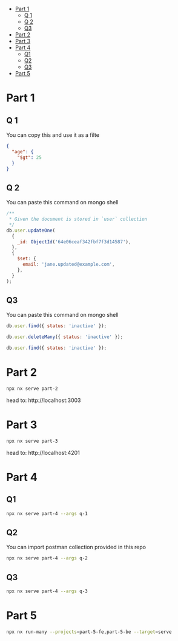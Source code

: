 - [Part 1](#part-1)
  - [Q 1](#q-1)
  - [Q 2](#q-2)
  - [Q3](#q3)
- [Part 2](#part-2)
- [Part 3](#part-3)
- [Part 4](#part-4)
  - [Q1](#q1)
  - [Q2](#q2)
  - [Q3](#q3-1)
- [Part 5](#part-5)

# Part 1

## Q 1

You can copy this and use it as a filte

```json
{
  "age": {
    "$gt": 25
  }
}
```

## Q 2

You can paste this command on mongo shell

```js
/**
 * Given the document is stored in `user` collection
 */
db.user.updateOne(
  {
    _id: ObjectId('64e06ceaf342fbf7f3d14587'),
  },
  {
    $set: {
      email: 'jane.updated@example.com',
    },
  }
);
```

## Q3

You can paste this command on mongo shell

```js
db.user.find({ status: 'inactive' });

db.user.deleteMany({ status: 'inactive' });

db.user.find({ status: 'inactive' });
```

# Part 2

```sh
npx nx serve part-2
```

head to: http://localhost:3003

# Part 3

```sh
npx nx serve part-3
```

head to: http://localhost:4201

# Part 4

## Q1

```sh
npx nx serve part-4 --args q-1
```

## Q2

You can import postman collection provided in this repo

```sh
npx nx serve part-4 --args q-2
```

## Q3

```sh
npx nx serve part-4 --args q-3
```

# Part 5

```sh
npx nx run-many --projects=part-5-fe,part-5-be --target=serve
```
